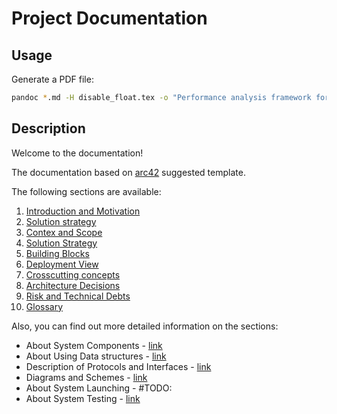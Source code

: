 # Project Documentation

## Usage

Generate a PDF file:

```bash
pandoc *.md -H disable_float.tex -o "Performance analysis framework for base station placement using IEEE 802.11.pdf"
```

## Description 

Welcome to the documentation!

The documentation based on [arc42](http://arc42.org) suggested template.

The following sections are available:

1. [Introduction and Motivation](01_01_introduction.md)
2. [Solution strategy](02_01_architecture_constraints.md)
3. [Contex and Scope](03_01_context_and_scope.md)
4. [Solution Strategy](04_01_solution_strategy.md)
5. [Building Blocks](05_01_building_blocks.md)
6. [Deployment View](07_01_deployment_view.md)
7. [Crosscutting concepts](08_01_crosscutting_concepts.md)
8. [Architecture Decisions](09_00_architecture_decisions.md)
9. [Risk and Technical Debts](11_01_risk_and_debt.md)
10. [Glossary](12_00_glossary.md)

Also, you can find out more detailed information on the sections:

- About System Components - [link](components/README.md)
- About Using Data structures - [link](data_structures/README.md)
- Description of Protocols and Interfaces - [link](interfaces/README.md)
- Diagrams and Schemes - [link](schemes/README.md)
- About System Launching - #TODO: 
- About System Testing - [link](testing/README.md)